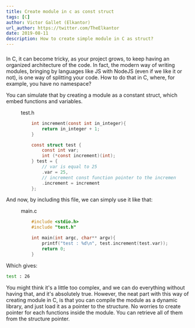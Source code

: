 ```yaml
---
title: Create module in c as const struct
tags: [C]
author: Victor Gallet (Elkantor)
url_author: https://twitter.com/TheElkantor
date: 2019-08-11
description: How to create simple module in C as struct?
---
```


###


In C, it can become tricky, as your project grows, to keep having an organized architecture of the code.
In fact, the modern way of writing modules, bringing by languages like JS with NodeJS (even if we like it or not), is one way of splitting your code.
How to do that in C, where, for example, you have no namespace?

You can simulate that by creating a module as a constant struct, which embed functions and variables.


<figure>
<figcaption class='-title'>test.h</figcaption>

```c
	int increment(const int in_integer){
        return in_integer + 1;
    }

    const struct test {
        const int var;
        int (*const increment)(int);
    } test = {
        // var is equal to 25
        .var = 25,
        // increment const function pointer to the increment function
        .increment = increment   
    };

```

</figure>


And now, by including this file, we can simply use it like that:

<figure>
<figcaption class='-title'>main.c</figcaption>

```c
	#include <stdio.h>
    #include "test.h"

	int main(int argc, char** argv){
        printf("test : %d\n", test.increment(test.var));
		return 0;
	}
```

</figure>

Which gives:

```sh
test : 26
```

You might think it's a little too complex, and we can do everything without having that, and it's absolutely true. However, the neat part with this way of creating module in C, is that you can compile the module as a dynamic library, and just load it as a pointer to the structure. No worries to create pointer for each functions inside the module. You can retrieve all of them from the structure pointer.
